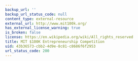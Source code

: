 ```yaml
---
backup_url: ''
backup_url_status_code: null
content_type: external-resource
external_url: http://www.mit100k.org/
has_external_license_warning: true
is_broken: false
license: https://en.wikipedia.org/wiki/All_rights_reserved
title: MIT $100K Entrepreneurship Competition
uid: 43b36573-cbb2-4d9e-8c81-c8686f6f2953
url_status_code: 200
---
```

